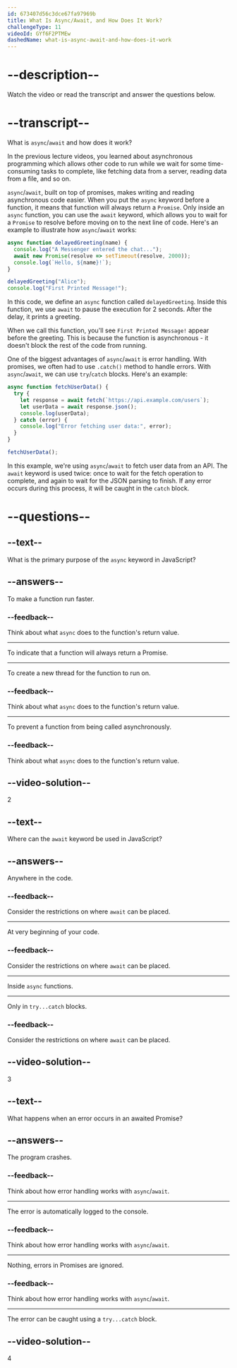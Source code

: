 ```yaml
---
id: 673407d56c3dce67fa97969b
title: What Is Async/Await, and How Does It Work?
challengeType: 11
videoId: GYf6F2PTMEw
dashedName: what-is-async-await-and-how-does-it-work
---
```


# --description--

Watch the video or read the transcript and answer the questions below.

# --transcript--

What is `async`/`await` and how does it work?

In the previous lecture videos, you learned about asynchronous programming which allows other code to run while we wait for some time-consuming tasks to complete, like fetching data from a server, reading data from a file, and so on.

`async`/`await`, built on top of promises, makes writing and reading asynchronous code easier. When you put the `async` keyword before a function, it means that function will always return a `Promise`. Only inside an `async` function, you can use the `await` keyword, which allows you to wait for a `Promise` to resolve before moving on to the next line of code. Here's an example to illustrate how `async`/`await` works:

```js
async function delayedGreeting(name) {
  console.log("A Messenger entered the chat...");
  await new Promise(resolve => setTimeout(resolve, 2000));
  console.log(`Hello, ${name}!`);
}

delayedGreeting("Alice");
console.log("First Printed Message!");
```

In this code, we define an `async` function called `delayedGreeting`. Inside this function, we use `await` to pause the execution for 2 seconds. After the delay, it prints a greeting. 

When we call this function, you'll see `First Printed Message!` appear before the greeting. This is because the function is asynchronous - it doesn't block the rest of the code from running.

One of the biggest advantages of `async`/`await` is error handling. With promises, we often had to use `.catch()` method to handle errors. With `async`/`await`, we can use `try`/`catch` blocks. Here's an example:

```js
async function fetchUserData() {
  try {
    let response = await fetch(`https://api.example.com/users`);
    let userData = await response.json();
    console.log(userData);
  } catch (error) {
    console.log("Error fetching user data:", error);
  }
}

fetchUserData();
```

In this example, we're using `async`/`await` to fetch user data from an API. The `await` keyword is used twice: once to wait for the fetch operation to complete, and again to wait for the JSON parsing to finish. If any error occurs during this process, it will be caught in the `catch` block.

# --questions--

## --text--

What is the primary purpose of the `async` keyword in JavaScript?

## --answers--

To make a function run faster.

### --feedback--

Think about what `async` does to the function's return value.

---

To indicate that a function will always return a Promise.

---

To create a new thread for the function to run on.

### --feedback--

Think about what `async` does to the function's return value.

---

To prevent a function from being called asynchronously.

### --feedback--

Think about what `async` does to the function's return value.

## --video-solution--

2

## --text--

Where can the `await` keyword be used in JavaScript?

## --answers--

Anywhere in the code.

### --feedback--

Consider the restrictions on where `await` can be placed.

---

At very beginning of your code.

### --feedback--

Consider the restrictions on where `await` can be placed.

---

Inside `async` functions.

---

Only in `try...catch` blocks.

### --feedback--

Consider the restrictions on where `await` can be placed.

## --video-solution--

3

## --text--

What happens when an error occurs in an awaited Promise?

## --answers--

The program crashes.

### --feedback--

Think about how error handling works with `async`/`await`.

---

The error is automatically logged to the console.

### --feedback--

Think about how error handling works with `async`/`await`.

---

Nothing, errors in Promises are ignored.

### --feedback--

Think about how error handling works with `async`/`await`.

---

The error can be caught using a `try...catch` block.

## --video-solution--

4

